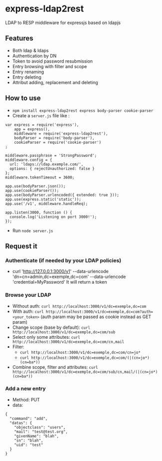 # express-ldap2rest
LDAP to RESP middleware for expressjs based on ldapjs

## Features
- Both ldap & ldaps
- Authentication by DN
- Token to avoid password resubmission
- Entry browsing with filter and scope
- Entry renaming
- Entry deleting
- Attribut adding, replacement and deleting

## How to use
- `npm install express-ldap2rest express body-parser cookie-parser`
- Create a `server.js` file like :
```
var express = require('express'),
	app = express(),
	middleware = require('express-ldap2rest'),
	bodyParser = require('body-parser'),
	cookieParser = require('cookie-parser')
;

middleware.passphrase = 'StrongPassword';
middleware.config = {
  url: 'ldaps://ldap.exemple.com/',
  options: { rejectUnauthorized: false }
};
middleware.tokenTimeout = 3600;

app.use(bodyParser.json());
app.use(cookieParser());
app.use(bodyParser.urlencoded({ extended: true }));
app.use(express.static('static'));
app.use('/v1', middleware.handleReq);

app.listen(3000, function () {
  console.log('Listening on port 3000!');
});

```
- Run `node server.js`

## Request it

### Authenticate (if needed by your LDAP policies)
- curl 'http://127.0.0.1:3000/v1' --data-urlencode 'dn=cn=admin,dc=exemple,dc=com' --data-urlencode 'credential=MyPassword'
It will return a token

### Browse your LDAP
- Without auth: `curl http://localhost:3000/v1/dc=exemple,dc=com`
- With auth: `curl http://localhost:3000/v1/dc=exemple,dc=com?auth=<your_token>` (auth param may be passed as cookie instead as GET param)
- Change scope (base by default): `curl http://localhost:3000/v1/dc=exemple,dc=com/sub`
- Select only some attributes: `curl http://localhost:3000/v1/dc=exemple,dc=com/cn,mail`
- Filter: 
	- `curl http://localhost:3000/v1/dc=exemple,dc=com/cn=jo*`
	- `curl http://localhost:3000/v1/dc=exemple,dc=com/(|(cn=jo*)(cn=ba*))`
- Combine scope, filter and attributes: `curl http://localhost:3000/v1/dc=exemple,dc=com/sub/cn,mail/(|(cn=jo*)(cn=ba*))`

### Add a new entry

- Method: PUT
- data:
```
{
  "command": "add",
  "datas": {
   	"objectclass": "users",
    "mail": "test@test.org",
    "givenName": "blah",
    "sn": "blah",
    "uid": "test"
  }
}
```

